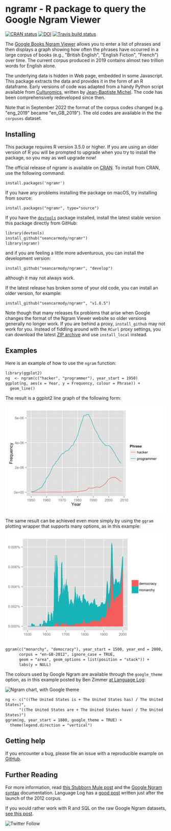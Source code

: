 # ngramr - R package to query the Google Ngram Viewer

<!-- badges: start -->
[![CRAN
status](https://www.r-pkg.org/badges/version/ngramr)](https://cran.r-project.org/package=ngramr)
[![DOI](https://zenodo.org/badge/11216907.svg)](https://zenodo.org/badge/latestdoi/11216907)
[![Travis build status](https://travis-ci.com/seancarmody/ngramr.svg?branch=master)](https://travis-ci.com/seancarmody/ngramr)
<!-- badges: end -->

<!-- [![codecov](https://codecov.io/github/seancarmody/ngramr/branch/master/graphs/badge.svg)](https://codecov.io/github/seancarmody/ngramr) -->

The [Google Books Ngram Viewer][1] allows you to enter a list of phrases and
then displays a graph showing how often the phrases have occurred in a large
corpus of books (e.g., "British English", "English Fiction", "French") over
time. The current corpus produced in 2019 contains almost two trillion words
for English alone.

The underlying data is hidden in Web page, embedded in some Javascript.
This package extracts the data and provides it in the form of an R dataframe.
Early versions of code was adapted from a handy Python script available from 
[Culturomics][2], written by [Jean-Baptiste Michel][3]. The code has been
comprehensively redeveloped since then.

Note that in September 2022 the format of the corpus codes changed 
(e.g. "eng_2019" became "en_GB_2019"). The old codes are available in the
the `corpuses` dataset.

## Installing

This package requires R version 3.5.0 or higher. If you are using an older
version of R you will be prompted to upgrade when you try to install the
package, so you may as well upgrade now!

The official release of ngramr is available on [CRAN][4]. To install from
CRAN, use the following command:

    install.packages('ngramr')

If you have any problems installing the package on macOS, try installing from
source:

    install.packages("ngramr", type="source")

If you have the [`devtools`][5] package installed, install the latest stable
version this package directly from GitHub:

    library(devtools)
    install_github("seancarmody/ngramr")
    library(ngramr)
   
and if you are feeling a little more adventurous, you can install the
development version:

    install_github("seancarmody/ngramr", "develop")

although it may not always work.

If the latest release has broken some of your old code, you can install an
older version, for example:

    install_github("seancarmody/ngramr", "v1.6.5")

Note though that many releases fix problems that arise when Google changes the
format of the Ngram Viewer website so older versions generally no longer work.
If you are behind a proxy, `install_github` may not work for you. Instead of
fiddling around with the `RCurl` proxy settings, you can download the latest
[ZIP archive][6] and use `install_local` instead.

## Examples

Here is an example of how to use the `ngram` function:

    library(ggplot2)
    ng  <- ngram(c("hacker", "programmer"), year_start = 1950)
    ggplot(ng, aes(x = Year, y = Frequency, colour = Phrase)) +
      geom_line()

The result is a ggplot2 line graph of the following form:

![Ngram Chart](man/figures/hacker.png)

The same result can be achieved even more simply by using the `ggram`
plotting wrapper that supports many options, as in this example:

![Ngram chart, with options](man/figures/archy.png)

    ggram(c("monarchy", "democracy"), year_start = 1500, year_end = 2000, 
          corpus = "en-GB-2012", ignore_case = TRUE, 
          geom = "area", geom_options = list(position = "stack")) + 
          labs(y = NULL)

The colours used by Google Ngram are available through the `google_theme`
option, as in this example posted by Ben Zimmer [at Language Log][7]:

![Ngram chart, with Google theme](http://i.imgur.com/qKHvQA4.png)

    ng <- c("((The United States is + The United States has) / The United States)",
          "((The United States are + The United States have) / The United States)")
    ggram(ng, year_start = 1800, google_theme = TRUE) +
      theme(legend.direction = "vertical")

## Getting help

If you encounter a bug, please file an issue with a reproducible
example on [GitHub][12]. 

## Further Reading

For more information, read [this Stubborn Mule post][8] and the
[Google Ngram syntax][9] documentation. Language Log has a [good post][10]
written just after the launch of the 2012 corpus. 

If you would rather work with R and SQL on the raw Google Ngram datasets,
[see this post][11].

![Twitter Follow](https://img.shields.io/twitter/follow/stubbornmule?label=%40stubbornmule&style=social)

[1]:  http://books.google.com/ngrams "Google Ngram Viewer"
[2]:  http://www.culturomics.org/Resources/get-ngrams "Culturomics: Get Ngrams"
[3]:  https://twitter.com/jb_michel "@jb_michel"
[4]:  http://cran.r-project.org/web/packages/ngramr/index.html "ngramr on CRAN"
[5]:  http://cran.r-project.org/web/packages/devtools/index.html "devtools"
[6]:  https://github.com/seancarmody/ngramr/archive/latest.zip "ngramr ZIP"
[7]:  http://languagelog.ldc.upenn.edu/nll/?p=4979 "US: singular or plural?"
[8]:  http://www.stubbornmule.net/2013/07/ngramr/ "Mule on ngramr"
[9]:  http://books.google.com/ngrams/info "Goole Ngram info"
[10]: https://languagelog.ldc.upenn.edu/nll/?p=4258 "A new chapter for ngrams"
[11]: http://rpsychologist.com/how-to-work-with-google-ngram-data-sets-in-r-using-mysql/ "Ngrams with R and mysql"
[12]: https://github.com/seancarmody/ngramr/issues "ngramr issues on GitHub"
